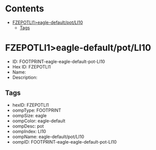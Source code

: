 



Contents
========

* [FZEPOTLI1>eagle-default/pot/LI10](#fzepotli1eagle-defaultpotli10)
	* [Tags](#tags)

# FZEPOTLI1>eagle-default/pot/LI10

- ID: FOOTPRINT-eagle-eagle-default-pot-LI10
- Hex ID: FZEPOTLI1
- Name: 
- Description: 

## Tags

- hexID: FZEPOTLI1
- oompType: FOOTPRINT
- oompSize: eagle
- oompColor: eagle-default
- oompDesc: pot
- oompIndex: LI10
- oompName: eagle-default/pot/LI10
- oompID: FOOTPRINT-eagle-eagle-default-pot-LI10
